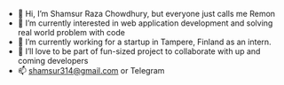 - 👋 Hi, I’m Shamsur Raza Chowdhury, but everyone just calls me Remon
- 👀 I’m currently interested in web application development and solving real world problem with code 
- 🌱 I’m currently working for a startup in Tampere, Finland as an intern. 
- 💞️ I’ll love to be part of fun-sized project to collaborate with up and coming developers
- 📫 shamsur314@gmail.com or Telegram 

<!---
shamsch/shamsch is a ✨ special ✨ repository because its `README.md` (this file) appears on your GitHub profile.
You can click the Preview link to take a look at your changes.
--->
